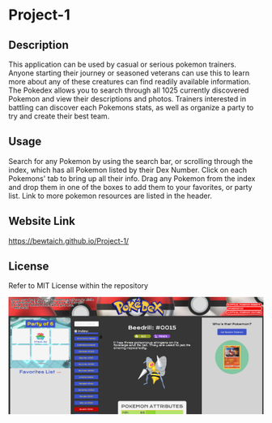 # Project-1

## Description
This application can be used by casual or serious pokemon trainers. Anyone starting their journey or seasoned veterans can use this to learn more about any of these creatures can find readily available information. The Pokedex allows you to search through all 1025 currently discovered Pokemon and view their descriptions and photos. Trainers interested in battling can discover each Pokemons stats, as well as organize a party to try and create their best team.

## Usage
Search for any Pokemon by using the search bar, or scrolling through the index, which has all Pokemon listed by their Dex Number. Click on each Pokemons' tab to bring up all their info. Drag any Pokemon from the index and drop them in one of the boxes to add them to your favorites, or party list. Link to more pokemon resources are listed in the header.

## Website Link

https://bewtaich.github.io/Project-1/

## License
Refer to MIT License within the repository

![Pokedex](pokedexwebsite.png)